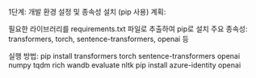 1단계: 개발 환경 설정 및 종속성 설치 (pip 사용)
계획:

필요한 라이브러리를 requirements.txt 파일로 추출하여 pip로 설치
주요 종속성: transformers, torch, sentence-transformers, openai 등

실행 방법:
pip install transformers torch sentence-transformers openai numpy tqdm rich wandb evaluate nltk pip install azure-identity openai

